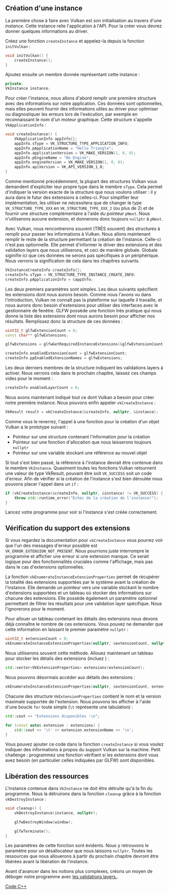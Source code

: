 ## Création d'une instance

La première chose à faire avec Vulkan est son initialisation au travers d'une *instance*. Cette instance relie
l'application à l'API. Pour la créer vous devrez donner quelques informations au driver.

Créez une fonction `createInstance` et appelez-la depuis la fonction `initVulkan` :

```c++
void initVulkan() {
    createInstance();
}
```

Ajoutez ensuite un membre donnée représentant cette instance :

```c++
private:
VkInstance instance;
```

Pour créer l'instance, nous allons d'abord remplir une première structure avec des informations sur notre application.
Ces données sont optionnelles, mais elles peuvent fournir des informations utiles au driver pour optimiser ou
diagnostiquer les erreurs lors de l'exécution, par exemple en reconnaissant le nom d'un moteur graphique. Cette structure
s'appelle `VkApplicationInfo` :

```c++
void createInstance() {
    VkApplicationInfo appInfo{};
    appInfo.sType = VK_STRUCTURE_TYPE_APPLICATION_INFO;
    appInfo.pApplicationName = "Hello Triangle";
    appInfo.applicationVersion = VK_MAKE_VERSION(1, 0, 0);
    appInfo.pEngineName = "No Engine";
    appInfo.engineVersion = VK_MAKE_VERSION(1, 0, 0);
    appInfo.apiVersion = VK_API_VERSION_1_0;
}
```

Comme mentionné précédemment, la plupart des structures Vulkan vous demandent d'expliciter leur propre type dans le
membre `sType`. Cela permet d'indiquer la version exacte de la structure que nous voulons utiliser : il y aura dans
le futur des extensions à celles-ci. Pour simplifier leur implémentation, les utiliser ne nécessitera que de changer
le type `VK_STRUCTURE_TYPE_XXX` en `VK_STRUCTURE_TYPE_XXX_2` (ou plus de 2) et de fournir une structure complémentaire
à l'aide du pointeur `pNext`. Nous n'utiliserons aucune extension, et donnerons donc toujours `nullptr` à `pNext`.

Avec Vulkan, nous rencontrerons souvent (TRÈS souvent) des structures à remplir pour passer les informations à Vulkan.
Nous allons maintenant remplir le reste de la structure permettant la création de l'instance. Celle-ci n'est pas
optionnelle. Elle permet d'informer le driver des extensions et des validation layers que nous utiliserons, et ceci
de manière globale. Globale siginifie ici que ces données ne serons pas spécifiques à un périphérique. Nous verrons
la signification de cela dans les chapitres suivants.

```c++
VkInstanceCreateInfo createInfo{};
createInfo.sType = VK_STRUCTURE_TYPE_INSTANCE_CREATE_INFO;
createInfo.pApplicationInfo = &appInfo;
```

Les deux premiers paramètres sont simples. Les deux suivants spécifient les extensions dont nous aurons besoin. Comme
nous l'avons vu dans l'introduction, Vulkan ne connaît pas la plateforme sur laquelle il travaille, et nous aurons donc
besoin d'extensions pour utiliser des interfaces avec le gestionnaire de fenêtre. GLFW possède une fonction très
pratique qui nous donne la liste des extensions dont nous aurons besoin pour afficher nos résultats. Remplissez donc la
structure de ces données :

```c++
uint32_t glfwExtensionCount = 0;
const char** glfwExtensions;

glfwExtensions = glfwGetRequiredInstanceExtensions(&glfwExtensionCount);

createInfo.enabledExtensionCount = glfwExtensionCount;
createInfo.ppEnabledExtensionNames = glfwExtensions;
```

Les deux derniers membres de la structure indiquent les validations layers à activer. Nous verrons cela dans le prochain
chapitre, laissez ces champs vides pour le moment :

```c++
createInfo.enabledLayerCount = 0;
```

Nous avons maintenant indiqué tout ce dont Vulkan a besoin pour créer notre première instance. Nous pouvons enfin
appeler `vkCreateInstance` :

```c++
VkResult result = vkCreateInstance(&createInfo, nullptr, &instance);
```

Comme vous le reverrez, l'appel à une fonction pour la création d'un objet Vulkan a le prototype suivant :

* Pointeur sur une structure contenant l'information pour la création
* Pointeur sur une fonction d'allocation que nous laisserons toujours `nullptr`
* Pointeur sur une variable stockant une référence au nouvel objet

Si tout s'est bien passé, la référence à l'instance devrait être contenue dans le membre `VkInstance`. Quasiment toutes
les fonctions Vulkan retournent une valeur de type VkResult, pouvant être soit `VK_SUCCESS` soit un code d'erreur. Afin
de vérifier si la création de l'instance s'est bien déroulée nous pouvons placer l'appel dans un `if` :

```c++
if (vkCreateInstance(&createInfo, nullptr, &instance) != VK_SUCCESS) {
    throw std::runtime_error("Echec de la création de l'instance!");
}
```

Lancez votre programme pour voir si l'instance s'est créée correctement.

## Vérification du support des extensions

Si vous regardez la documentation pour `vkCreateInstance` vous pourrez voir que l'un des messages d'erreur possible est 
`VK_ERROR_EXTENSION_NOT_PRESENT`. Nous pourrions juste interrompre le programme et afficher une erreur si une extension
manque. Ce serait logique pour des fonctionnalités cruciales comme l'affichage, mais pas dans le cas d'extensions
optionnelles.

La fonction `vkEnumerateInstanceExtensionProperties` permet de récupérer la totalité des extensions supportées par le
système avant la création de l'instance. Elle demande un pointeur vers une variable stockant le nombre d'extensions
supportées et un tableau où stocker des informations sur chacune des extensions. Elle possède également un paramètre
optionnel permettant de filtrer les résultats pour une validation layer spécifique. Nous l'ignorerons pour le moment.

Pour allouer un tableau contenant les détails des extensions nous devons déjà connaître le nombre de ces extensions.
Vous pouvez ne demander que cette information en laissant le premier paramètre `nullptr` :

```c++
uint32_t extensionCount = 0;
vkEnumerateInstanceExtensionProperties(nullptr, &extensionCount, nullptr);
```

Nous utiliserons souvent cette méthode. Allouez maintenant un tableau pour stocker les détails des extensions (incluez
<vector>) :

```c++
std::vector<VkExtensionProperties> extensions(extensionCount);
```

Nous pouvons désormais accéder aux détails des extensions :

```c++
vkEnumerateInstanceExtensionProperties(nullptr, &extensionCount, extensions.data());
```

Chacune des structure `VkExtensionProperties` contient le nom et la version maximale supportée de l'extension. Nous
pouvons les afficher à l'aide d'une boucle `for` toute simple (`\t` représente une tabulation) :

```c++
std::cout << "Extensions disponibles :\n";

for (const auto& extension : extensions) {
    std::cout << '\t' << extension.extensionName << '\n';
}
```

Vous pouvez ajouter ce code dans la fonction `createInstance` si vous voulez indiquer des informations à propos du
support Vulkan sur la machine. Petit challenge : programmez une fonction vérifiant si les extensions dont vous avez
besoin (en particulier celles indiquées par GLFW) sont disponibles.

## Libération des ressources

L'instance contenue dans `VkInstance` ne doit être détruite qu'à la fin du programme. Nous la détruirons dans la
fonction `cleanup` grâce à la fonction `vkDestroyInstance` :

```c++
void cleanup() {
    vkDestroyInstance(instance, nullptr);

    glfwDestroyWindow(window);

    glfwTerminate();
}
```

Les paramètres de cette fonction sont évidents. Nous y retrouvons le paramètre pour un désallocateur que nous laissons
`nullptr`. Toutes les ressources que nous allouerons à partir du prochain chapitre devront être libérées avant la
libération de l'instance.

Avant d'avancer dans les notions plus complexes, créons un moyen de déboger notre programme avec
[les validations layers.](!fr/Dessiner_un_triangle/Mise_en_place/Validation_layers).

[Code C++](/code/01_instance_creation.cpp)

